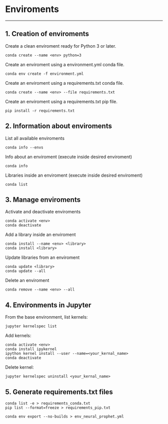 # Enviroments
___

## 1. Creation of enviroments

Create a clean enviroment ready for Python 3 or later.
```
conda create --name <env> python=3
```

Create an enviroment using a environment.yml conda file.
```
conda env create -f environment.yml
```

Create an enviroment using a requirements.txt conda file.
```
conda create --name <env> --file requirements.txt
```

Create an enviroment using a requirements.txt pip file.
```
pip install -r requirements.txt
```

## 2. Information about enviroments

List all available enviroments
```
conda info --envs
```

Info about an enviroment (execute inside desired enviroment)
```
conda info
```

Libraries inside an enviroment (execute inside desired enviroment)
```
conda list
```

## 3. Manage enviroments

Activate and deactivate enviroments
```
conda activate <env>
conda deactivate
```

Add a library inside an enviroment
```
conda install --name <env> <library>
conda install <library>
```

Update libraries from an enviroment
```
conda update <library>
conda update --all
```

Delete an enviroment
```
conda remove --name <env> --all
```

## 4. Environments in Jupyter

From the base environment, list kernels:
```
jupyter kernelspec list
```

Add kernels:
```
conda activate <env>
conda install ipykernel
ipython kernel install --user --name=<your_kernal_name>
conda deactivate
```

Delete kernel:
```
jupyter kernelspec uninstall <your_kernal_name>
```


## 5. Generate requirements.txt files
```
conda list -e > requirements_conda.txt
pip list --format=freeze > requirements_pip.txt
```
```
conda env export --no-builds > env_neural_prophet.yml
```
